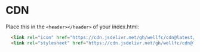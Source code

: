 # CDN

Place this in the `<header></header>` of your index.html:

```html
  <link rel="icon" href="https://cdn.jsdelivr.net/gh/wellfc/cdn@latest/favicon.png?v=2" type="image/x-icon"/>
  <link rel="stylesheet" href="https://cdn.jsdelivr.net/gh/wellfc/cdn@latest/reset.css">
```